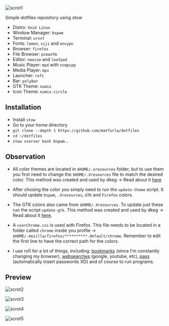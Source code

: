 ![scrot1](https://i.imgur.com/sSGGQfJ.jpg)

Simple dotfiles repository using stow

 - Distro: `Void Linux`
 - Window Manager: `bspwm`
 - Terminal: `urxvt`
 - Fonts: `lemon`, `siji` and `envypn`
 - Browser: `firefox`
 - File Browser: `pcmanfm`
 - Editor: `neovim` and `leafpad`
 - Music Player: `mpd` with `ncmpcpp`
 - Media Player: `mpv`
 - Launcher: `rofi`
 - Bar: `polybar`
 - GTK Theme: `numix`
 - Icon Theme: `numix-circle`


## Installation 

 - Install `stow`
 - Go to your home directory
 - `git clone --depth 1 https://github.com/matfurla/dotfiles`
 - `cd ~/dotfiles`
 - `stow xserver bash bspwm`...


## Observation 

 - All color themes are located in `$HOME/.xresources` folder, but to use them you first need to change the `$HOME/.Xresources` file to match the desired color. This method was created and used by dkeg -> Read about it [here](https://github.com/dkeg/crayolo)

 - After chosing the color you simply need to run the `update-theme` script. It should update `bspwm`, `.Xresources`, `GTK` and `Firefox` colors.

 - The GTK colors also came from `$HOME/.Xresources`. To update just these run the script `update-gtk`. This method was created and used by dkeg -> Read about it [here](https://github.com/dkeg/inspin/blob/master/gtkColor).
 
 - A `userChrome.css` is used with Firefox. This file needs to be located in a folder called `chrome` inside you profile -> `$HOME/.mozilla/firefox/**********.default/chrome`. Remember to edit the first line to have the correct path for the colors.

 - I use rofi for a lot of things, including: [bookmarks](https://github.com/carnager/robot) (since I'm constantly changing my browser), [websearches](https://github.com/gotbletu/shownotes/blob/master/rofi-scripts-collection/rofi-bangs.sh) (google, youtube, etc), [pass](https://github.com/carnager/rofi-pass) (automatically insert passwords XD) and of course to run programs.


## Preview 

![scrot2](https://i.imgur.com/MpHzwIx.png)

![scrot3](https://i.imgur.com/CChOqJk.png)

![scrot4](https://i.imgur.com/J3B9KqV.png)

![scrot5](https://i.imgur.com/x893NaY.png)
